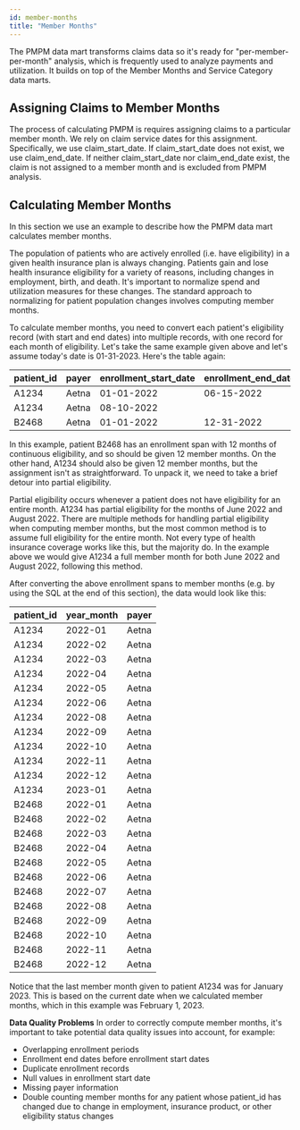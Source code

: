 ```yaml
---
id: member-months
title: "Member Months"
---
```

The PMPM data mart transforms claims data so it's ready for "per-member-per-month" analysis, which is frequently used to analyze payments and utilization.  It builds on top of the Member Months and Service Category data marts.

## Assigning Claims to Member Months

The process of calculating PMPM is requires assigning claims to a particular member month.  We rely on claim service dates for this assignment.  Specifically, we use claim_start_date.  If claim_start_date does not exist, we use claim_end_date.  If neither claim_start_date nor claim_end_date exist, the claim is not assigned to a member month and is excluded from PMPM analysis.

## Calculating Member Months

In this section we use an example to describe how the PMPM data mart calculates member months.

The population of patients who are actively enrolled (i.e. have eligibility) in a given health insurance plan is always changing.  Patients gain and lose health insurance eligibility for a variety of reasons, including changes in employment, birth, and death.  It's important to normalize spend and utilization measures for these changes.  The standard approach to normalizing for patient population changes involves computing member months.

To calculate member months, you need to convert each patient's eligibility record (with start and end dates) into multiple records, with one record for each month of eligibility.  Let's take the same example given above and let's assume today's date is 01-31-2023.  Here's the table again:

| patient_id | payer | enrollment_start_date | enrollment_end_date |
| --- | --- | --- | --- |
| A1234 | Aetna | 01-01-2022 | 06-15-2022 |
| A1234 | Aetna | 08-10-2022 | |
| B2468 | Aetna | 01-01-2022 | 12-31-2022 |

In this example, patient B2468 has an enrollment span with 12 months of continuous eligibility, and so should be given 12 member months.  On the other hand, A1234 should also be given 12 member months, but the assignment isn't as straightforward.  To unpack it, we need to take a brief detour into partial eligibility.

Partial eligibility occurs whenever a patient does not have eligibility for an entire month.  A1234 has partial eligibility for the months of June 2022 and August 2022.  There are multiple methods for handling partial eligibility when computing member months, but the most common method is to assume full eligibility for the entire month.  Not every type of health insurance coverage works like this, but the majority do. In the example above we would give A1234 a full member month for both June 2022 and August 2022, following this method.  

After converting the above enrollment spans to member months (e.g. by using the SQL at the end of this section), the data would look like this:

| patient_id | year_month | payer | 
| --- | --- | --- | 
| A1234 | 2022-01 | Aetna | 
| A1234 | 2022-02 | Aetna | 
| A1234 | 2022-03 | Aetna | 
| A1234 | 2022-04 | Aetna | 
| A1234 | 2022-05 | Aetna | 
| A1234 | 2022-06 | Aetna | 
| A1234 | 2022-08 | Aetna | 
| A1234 | 2022-09 | Aetna | 
| A1234 | 2022-10 | Aetna | 
| A1234 | 2022-11 | Aetna | 
| A1234 | 2022-12 | Aetna | 
| A1234 | 2023-01 | Aetna | 
| B2468 | 2022-01 | Aetna | 
| B2468 | 2022-02 | Aetna | 
| B2468 | 2022-03 | Aetna | 
| B2468 | 2022-04 | Aetna | 
| B2468 | 2022-05 | Aetna | 
| B2468 | 2022-06 | Aetna | 
| B2468 | 2022-07 | Aetna | 
| B2468 | 2022-08 | Aetna | 
| B2468 | 2022-09 | Aetna | 
| B2468 | 2022-10 | Aetna | 
| B2468 | 2022-11 | Aetna | 
| B2468 | 2022-12 | Aetna | 

Notice that the last member month given to patient A1234 was for January 2023.  This is based on the current date when we calculated member months, which in this example was February 1, 2023.

**Data Quality Problems**
In order to correctly compute member months, it's important to take potential data quality issues into account, for example:

- Overlapping enrollment periods 
- Enrollment end dates before enrollment start dates
- Duplicate enrollment records
- Null values in enrollment start date
- Missing payer information 
- Double counting member months for any patient whose patient_id has changed due to change in employment, insurance product, or other eligibility status changes